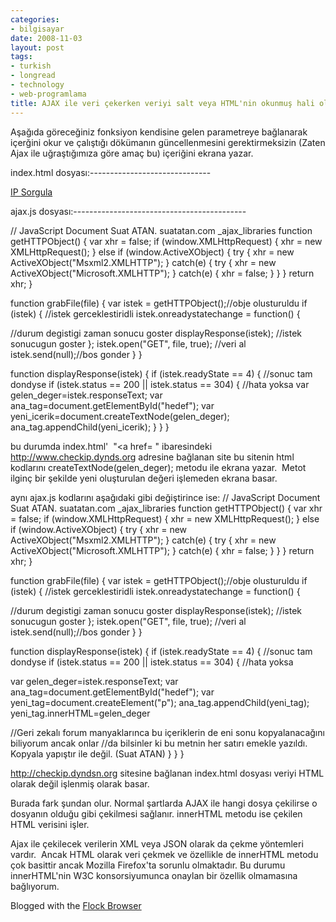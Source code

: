 ```yaml
---
categories:
- bilgisayar
date: 2008-11-03
layout: post
tags:
- turkish
- longread
- technology
- web-programlama
title: AJAX ile veri çekerken veriyi salt veya HTML'nin okunmuş hali olarak alma
---
```


Aşağıda göreceğiniz fonksiyon kendisine gelen parametreye bağlanarak içerğini okur ve çalıştığı dökümanın güncellenmesini gerektirmeksizin (Zaten Ajax ile uğraştığımıza göre amaç bu) içeriğini ekrana yazar.

index.html dosyası:\------------------------------

<!DOCTYPE html PUBLIC "-//W3C//DTD XHTML 1.0 Strict//EN" "http://www.w3.org/TR/xhtml1/DTD/xhtml1-strict.dtd"> <html> <head> <title>Suat ATAN Ajax Dersleri</title> <script type="text/javascript" src="ajax.js"></script>

</head> <body>

<p> <a href="http://checkip.dyndns.org/" onclick="grabFile(this.href); return false;"> IP Sorgula</a>

</p> <div id="hedef"></div> </body> </html>

ajax.js dosyası:\-------------------------------------------

// JavaScript Document Suat ATAN. suatatan.com \_ajax\_libraries function getHTTPObject() { var xhr = false; if (window.XMLHttpRequest) { xhr = new XMLHttpRequest(); } else if (window.ActiveXObject) { try { xhr = new ActiveXObject("Msxml2.XMLHTTP"); } catch(e) { try { xhr = new ActiveXObject("Microsoft.XMLHTTP"); } catch(e) { xhr = false; } } } return xhr; }

function grabFile(file) { var istek = getHTTPObject();//obje olusturuldu if (istek) { //istek gerceklestiridli istek.onreadystatechange = function() {

//durum degistigi zaman sonucu goster displayResponse(istek); //istek sonucugun goster }; istek.open("GET", file, true); //veri al istek.send(null);//bos gonder } }

function displayResponse(istek) { if (istek.readyState == 4) { //sonuc tam dondyse if (istek.status == 200 || istek.status == 304) { //hata yoksa var gelen\_deger=istek.responseText; var ana\_tag=document.getElementById("hedef"); var yeni\_icerik=document.createTextNode(gelen\_deger); ana\_tag.appendChild(yeni\_icerik); } } }

bu durumda index.html'  "<a href= " ibaresindeki http://www.checkip.dynds.org adresine bağlanan site bu sitenin html kodlarını createTextNode(gelen\_deger); metodu ile ekrana yazar.  Metot ilginç bir şekilde yeni oluşturulan değeri işlemeden ekrana basar.

aynı ajax.js kodlarını aşağıdaki gibi değiştirince ise: // JavaScript Document Suat ATAN. suatatan.com \_ajax\_libraries function getHTTPObject() { var xhr = false; if (window.XMLHttpRequest) { xhr = new XMLHttpRequest(); } else if (window.ActiveXObject) { try { xhr = new ActiveXObject("Msxml2.XMLHTTP"); } catch(e) { try { xhr = new ActiveXObject("Microsoft.XMLHTTP"); } catch(e) { xhr = false; } } } return xhr; }

function grabFile(file) { var istek = getHTTPObject();//obje olusturuldu if (istek) { //istek gerceklestiridli istek.onreadystatechange = function() {

//durum degistigi zaman sonucu goster displayResponse(istek); //istek sonucugun goster }; istek.open("GET", file, true); //veri al istek.send(null);//bos gonder } }

function displayResponse(istek) { if (istek.readyState == 4) { //sonuc tam dondyse if (istek.status == 200 || istek.status == 304) { //hata yoksa

var gelen\_deger=istek.responseText; var ana\_tag=document.getElementById("hedef"); var yeni\_tag=document.createElement("p"); ana\_tag.appendChild(yeni\_tag); yeni\_tag.innerHTML=gelen\_deger

//Geri zekalı forum manyaklarınca bu içeriklerin de eni sonu kopyalanacağını biliyorum ancak onlar //da bilsinler ki bu metnin her satırı emekle yazıldı. Kopyala yapıştır ile değil. (Suat ATAN) } } }

http://checkip.dyndsn.org sitesine bağlanan index.html dosyası veriyi HTML olarak değil işlenmiş olarak basar.

Burada fark şundan olur. Normal şartlarda AJAX ile hangi dosya çekilirse o dosyanın olduğu gibi çekilmesi sağlanır. innerHTML metodu ise çekilen HTML verisini işler.

Ajax ile çekilecek verilerin XML veya JSON olarak da çekme yöntemleri vardır.  Ancak HTML olarak veri çekmek ve özellikle de innerHTML metodu çok basittir ancak Mozilla Firefox'ta sorunlu olmaktadır. Bu durumu innerHTML'nin W3C konsorsiyumunca onaylan bir özellik olmamasına bağlıyorum.

Blogged with the [Flock Browser](http://www.flock.com/blogged-with-flock "Flock Browser")
